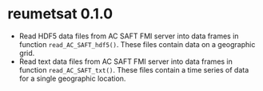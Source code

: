 # reumetsat 0.1.0

* Read HDF5 data files from AC SAFT FMI server into data frames
in function `read_AC_SAFT_hdf5()`. These files contain data on a geographic grid.
* Read text data files from AC SAFT FMI server into data frames
in function `read_AC_SAFT_txt()`. These files contain a time series of data for
a single geographic location.
